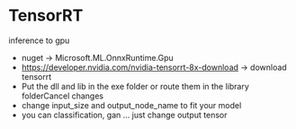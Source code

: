 # TensorRT
inference to gpu


- nuget -> Microsoft.ML.OnnxRuntime.Gpu
- https://developer.nvidia.com/nvidia-tensorrt-8x-download -> download tensorrt
- Put the dll and lib in the exe folder or route them in the library folderCancel changes
- change input_size and output_node_name to fit your model
- you can classification, gan ... just change output tensor
